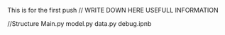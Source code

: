 This is for the first push
// WRITE DOWN HERE USEFULL INFORMATION


//Structure
	Main.py
	model.py
	data.py
	debug.ipnb
